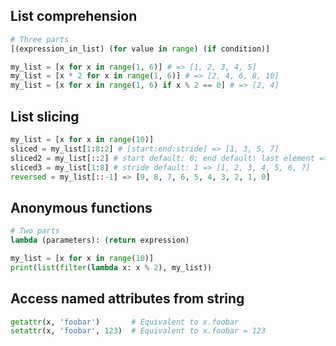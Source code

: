 ---
---

## List comprehension
```python
# Three parts
[(expression_in_list) (for value in range) (if condition)]

my_list = [x for x in range(1, 6)] # => [1, 2, 3, 4, 5]
my_list = [x * 2 for x in range(1, 6)] # => [2, 4, 6, 8, 10]
my_list = [x for x in range(1, 6) if x % 2 == 0] # => [2, 4]
```

## List slicing
```python
my_list = [x for x in range(10)]
sliced = my_list[1:8:2] # [start:end:stride] => [1, 3, 5, 7]
sliced2 = my_list[::2] # start default: 0; end default: last element => [0, 2, 4, 6, 8]
sliced3 = my_list[1:8] # stride default: 1 => [1, 2, 3, 4, 5, 6, 7]
reversed = my_list[::-1] => [9, 8, 7, 6, 5, 4, 3, 2, 1, 0]
```

## Anonymous functions
```python
# Two parts
lambda (parameters): (return expression)

my_list = [x for x in range(10)]
print(list(filter(lambda x: x % 2), my_list))
```

## Access named attributes from string
```python
getattr(x, 'foobar')       # Equivalent to x.foobar
setattr(x, 'foobar', 123)  # Equivalent to x.foobar = 123
```
